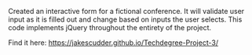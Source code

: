Created an interactive form for a fictional conference. It will validate user input as it is filled out and change based on inputs the user selects. This code implements jQuery throughout the entirety of the project.

Find it here: https://jakescudder.github.io/Techdegree-Project-3/
